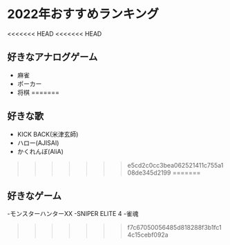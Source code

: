# 2022年おすすめランキング

<<<<<<< HEAD
<<<<<<< HEAD
## 好きなアナログゲーム
- 麻雀
- ポーカー
- 将棋
=======
## 好きな歌
- KICK BACK(米津玄師)
- ハロー(AJISAI)
- かくれんぼ(AliA)
>>>>>>> e5cd2c0cc3bea062521411c755a108de345d2199
=======
## 好きなゲーム
-モンスターハンターXX
-SNIPER ELITE 4
-雀魂
>>>>>>> f7c67050056485d818288f3b1fc14c15cebf092a
